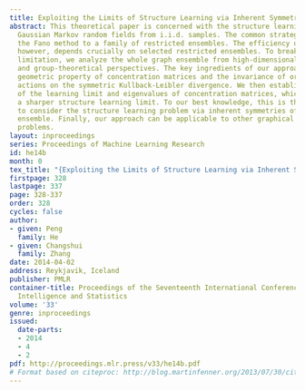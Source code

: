```yaml
---
title: Exploiting the Limits of Structure Learning via Inherent Symmetry
abstract: This theoretical paper is concerned with the structure learning limit for
  Gaussian Markov random fields from i.i.d. samples. The common strategy is applying
  the Fano method to a family of restricted ensembles. The efficiency of this method,
  however, depends crucially on selected restricted ensembles. To break through this
  limitation, we analyze the whole graph ensemble from high-dimensional geometric
  and group-theoretical perspectives. The key ingredients of our approach are the
  geometric property of concentration matrices and the invariance of orthogonal group
  actions on the symmetric Kullback-Leibler divergence. We then establish the connection
  of the learning limit and eigenvalues of concentration matrices, which leads to
  a sharper structure learning limit. To our best knowledge, this is the first paper
  to consider the structure learning problem via inherent symmetries of the whole
  ensemble. Finally, our approach can be applicable to other graphical structure learning
  problems.
layout: inproceedings
series: Proceedings of Machine Learning Research
id: he14b
month: 0
tex_title: "{Exploiting the Limits of Structure Learning via Inherent Symmetry}"
firstpage: 328
lastpage: 337
page: 328-337
order: 328
cycles: false
author:
- given: Peng
  family: He
- given: Changshui
  family: Zhang
date: 2014-04-02
address: Reykjavik, Iceland
publisher: PMLR
container-title: Proceedings of the Seventeenth International Conference on Artificial
  Intelligence and Statistics
volume: '33'
genre: inproceedings
issued:
  date-parts:
  - 2014
  - 4
  - 2
pdf: http://proceedings.mlr.press/v33/he14b.pdf
# Format based on citeproc: http://blog.martinfenner.org/2013/07/30/citeproc-yaml-for-bibliographies/
---
```

